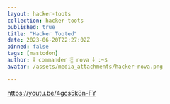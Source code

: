 ```yaml
---
layout: hacker-toots
collection: hacker-toots
published: true
title: "Hacker Tooted"
date: 2023-06-20T22:27:02Z
pinned: false
tags: [mastodon]
author: ⸸ commander ░ nova ⸸ :~$
avatar: /assets/media_attachments/hacker-nova.png

---
```


<p><a href="https://youtu.be/4gcs5k8n-FY" target="_blank" rel="nofollow noopener noreferrer" translate="no"><span class="invisible">https://</span><span class="">youtu.be/4gcs5k8n-FY</span><span class="invisible"></span></a></p>


